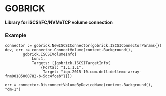 # GOBRICK
**Library for iSCSI/FC/NVMeTCP volume connection**


### Example

```
connector := gobrick.NewISCSIConnector(gobrick.ISCSIConnectorParams{})
dev, err := connector.ConnectVolume(context.Background(),
		gobrick.ISCSIVolumeInfo{
			Lun:1,
			Targets: []gobrick.ISCSITargetInfo{
				{Portal: "1.1.1.1",
				 Target: "iqn.2015-10.com.dell:dellemc-array-fnm00185000782-b-5dc4fceb"}}})

err = connector.DisconnectVolumeByDeviceName(context.Background(), "dm-1")
```
